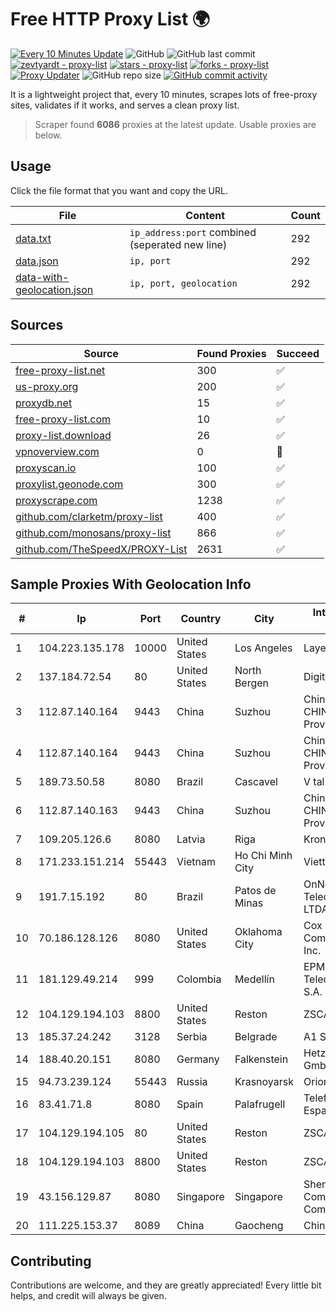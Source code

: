 
# Free HTTP Proxy List 🌍

[![Every 10 Minutes Update](https://github.com/mertguvencli/http-proxy-list/actions/workflows/main.yml/badge.svg?branch=main)](https://github.com/mertguvencli/http-proxy-list/actions/workflows/main.yml)
![GitHub](https://img.shields.io/github/license/mertguvencli/http-proxy-list)
![GitHub last commit](https://img.shields.io/github/last-commit/mertguvencli/http-proxy-list)
[![zevtyardt - proxy-list](https://img.shields.io/static/v1?label=zevtyardt&message=proxy-list&color=blue&logo=github)](https://github.com/zevtyardt/proxy-list "Go to GitHub repo")
[![stars - proxy-list](https://img.shields.io/github/stars/zevtyardt/proxy-list?style=social)](https://github.com/zevtyardt/proxy-list)
[![forks - proxy-list](https://img.shields.io/github/forks/zevtyardt/proxy-list?style=social)](https://github.com/zevtyardt/proxy-list)
[![Proxy Updater](https://github.com/zevtyardt/proxy-list/workflows/Proxy%20Updater/badge.svg)](https://github.com/zevtyardt/proxy-list/actions?query=workflow:"Proxy+Updater")
![GitHub repo size](https://img.shields.io/github/repo-size/zevtyardt/proxy-list)
[![GitHub commit activity](https://img.shields.io/github/commit-activity/m/zevtyardt/proxy-list?logo=commits)](https://github.com/zevtyardt/proxy-list/commits/main)

It is a lightweight project that, every 10 minutes, scrapes lots of free-proxy sites, validates if it works, and serves a clean proxy list.

> Scraper found **6086** proxies at the latest update. Usable proxies are below.

## Usage

Click the file format that you want and copy the URL.

|File|Content|Count|
|----|-------|-----|
|[data.txt](https://raw.githubusercontent.com/mertguvencli/http-proxy-list/main/proxy-list/data.txt)|`ip_address:port` combined (seperated new line)|292|
|[data.json](https://raw.githubusercontent.com/mertguvencli/http-proxy-list/main/proxy-list/data.json)|`ip, port`|292|
|[data-with-geolocation.json](https://raw.githubusercontent.com/mertguvencli/http-proxy-list/main/proxy-list/data-with-geolocation.json)|`ip, port, geolocation`|292|

## Sources

|Source|Found Proxies|Succeed|
|------|-------------|-------|
|[free-proxy-list.net](https://free-proxy-list.net)|300|✅|
|[us-proxy.org](https://www.us-proxy.org)|200|✅|
|[proxydb.net](http://proxydb.net)|15|✅|
|[free-proxy-list.com](https://free-proxy-list.com/?page=&port=&type%5B%5D=http&type%5B%5D=https&up_time=0&search=Search)|10|✅|
|[proxy-list.download](https://www.proxy-list.download/HTTP)|26|✅|
|[vpnoverview.com](https://vpnoverview.com/privacy/anonymous-browsing/free-proxy-servers)|0|🚫|
|[proxyscan.io](https://www.proxyscan.io)|100|✅|
|[proxylist.geonode.com](https://proxylist.geonode.com/api/proxy-list?limit=300&page=1&sort_by=lastChecked&sort_type=desc&protocols=http,https)|300|✅|
|[proxyscrape.com](https://api.proxyscrape.com/v2/?request=displayproxies&protocol=http&timeout=10000&country=all&ssl=all&anonymity=all)|1238|✅|
|[github.com/clarketm/proxy-list](https://raw.githubusercontent.com/clarketm/proxy-list/master/proxy-list-raw.txt)|400|✅|
|[github.com/monosans/proxy-list](https://raw.githubusercontent.com/monosans/proxy-list/main/proxies/http.txt)|866|✅|
|[github.com/TheSpeedX/PROXY-List](https://raw.githubusercontent.com/TheSpeedX/PROXY-List/master/http.txt)|2631|✅|


## Sample Proxies With Geolocation Info

|#|Ip|Port|Country|City|Internet Service Provider|
|-|--|----|-------|----|-------------------------|
|1|104.223.135.178|10000|United States|Los Angeles|LayerHost|
|2|137.184.72.54|80|United States|North Bergen|DigitalOcean, LLC|
|3|112.87.140.164|9443|China|Suzhou|China Unicom CHINA169 Jiangsu Province Network|
|4|112.87.140.164|9443|China|Suzhou|China Unicom CHINA169 Jiangsu Province Network|
|5|189.73.50.58|8080|Brazil|Cascavel|V tal|
|6|112.87.140.163|9443|China|Suzhou|China Unicom CHINA169 Jiangsu Province Network|
|7|109.205.126.6|8080|Latvia|Riga|Kronospan Riga SIA|
|8|171.233.151.214|55443|Vietnam|Ho Chi Minh City|Viettel Corporation|
|9|191.7.15.192|80|Brazil|Patos de Minas|OnNet Telecomunicacoes LTDA - ME|
|10|70.186.128.126|8080|United States|Oklahoma City|Cox Communications Inc.|
|11|181.129.49.214|999|Colombia|Medellín|EPM Telecomunicaciones S.A. E.S.P.|
|12|104.129.194.103|8800|United States|Reston|ZSCALER, INC.|
|13|185.37.24.242|3128|Serbia|Belgrade|A1 Srbija d.o.o|
|14|188.40.20.151|8080|Germany|Falkenstein|Hetzner Online GmbH|
|15|94.73.239.124|55443|Russia|Krasnoyarsk|Orion Telecom LLC|
|16|83.41.71.8|8080|Spain|Palafrugell|Telefonica de Espana SAU|
|17|104.129.194.105|80|United States|Reston|ZSCALER, INC.|
|18|104.129.194.103|8800|United States|Reston|ZSCALER, INC.|
|19|43.156.129.87|8080|Singapore|Singapore|Shenzhen Tencent Computer Systems Company Limited|
|20|111.225.153.37|8089|China|Gaocheng|Chinanet|



## Contributing

Contributions are welcome, and they are greatly appreciated! Every
little bit helps, and credit will always be given.

